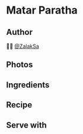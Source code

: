 # Matar Paratha

## Author 
👩‍🍳 [@ZalakSa](https://github.com/ZalakSa)

## Photos

## Ingredients

## Recipe

## Serve with